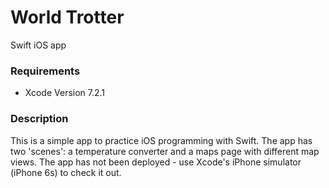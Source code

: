# World Trotter
Swift iOS app

### Requirements
* Xcode Version 7.2.1

### Description
This is a simple app to practice iOS programming with Swift. The app has two 'scenes': a temperature converter and a maps page with different map views. The app has not been deployed - use Xcode's iPhone simulator (iPhone 6s) to check it out.
